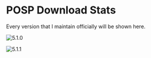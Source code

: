 # POSP Download Stats

Every version that I maintain officially will be shown here.

![5.1.0](https://img.shields.io/github/downloads/PotatoDevices/device_xiaomi_miatoll/5.1.0/total?label=5.1.0)

![5.1.1](https://img.shields.io/github/downloads/PotatoDevices/device_xiaomi_miatoll/5.1.1/total?label=5.1.1)

